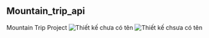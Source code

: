 ## Mountain_trip_api

Mountain Trip Project
![Thiết kế chưa có tên](https://user-images.githubusercontent.com/90996598/171013864-970d3d2a-600a-4d0a-8eb3-eb698a12d1bc.png)
![Thiết kế chsưa có tên](https://user-images.githubusercontent.com/90996598/171166321-87437653-ab22-4f69-9705-dc3d27919650.png)
